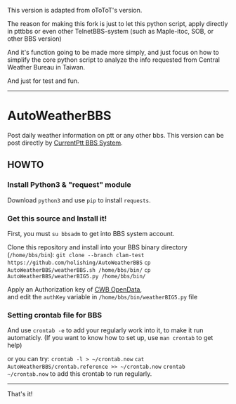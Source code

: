 This version is adapted from oToToT's version.

The reason for making this fork is just to let this python script,
apply directly in pttbbs or even other TelnetBBS-system (such as Maple-itoc, SOB, or other BBS version)

And it's function going to be made more simply, 
and just focus on how to simplify the core python script to analyze the info requested from Central Weather Bureau in Taiwan.

And just for test and fun.

***

# AutoWeatherBBS

Post daily weather information on ptt or any other bbs.
This version can be post directly by [CurrentPtt BBS System](https://github.com/ptt/pttbbs).

## HOWTO

### Install Python3 & "request" module
Download `python3` and use `pip` to install `requests`.

### Get this source and Install it!

First, you must `su bbsadm` to get into BBS system account.

Clone this repository and install into your BBS binary directory (`/home/bbs/bin`):
`git clone --branch clam-test https://github.com/holishing/AutoWeatherBBS`
`cp AutoWeatherBBS/weatherBBS.sh /home/bbs/bin/`
`cp AutoWeatherBBS/weatherBIG5.py /home/bbs/bin/`

Apply an Authorization key of [CWB OpenData](http://opendata.cwb.gov.tw/),
<br>and edit the `authKey` variable in `/home/bbs/bin/weatherBIG5.py` file

### Setting crontab file for BBS

And use `crontab -e` to add your regularly work into it, to make it run automaticly.
(If you want to know how to set up, use `man crontab` to get help)

or you can try:
`crontab -l > ~/crontab.now`
`cat AutoWeatherBBS/crontab.reference >> ~/crontab.now`
`crontab ~/crontab.now`
to add this crontab to run regularly.

***

That's it!
